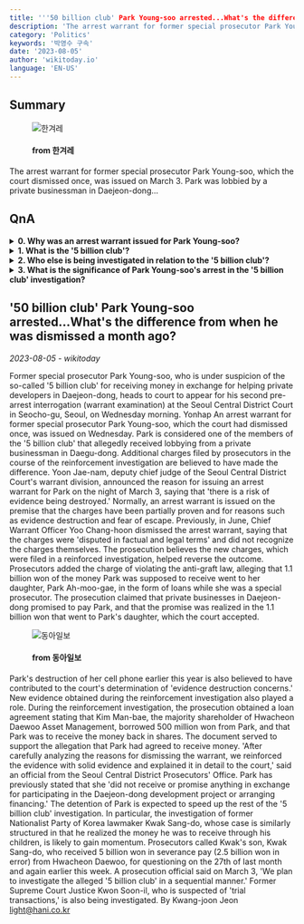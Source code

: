 ```yaml
---
title: '''50 billion club' Park Young-soo arrested...What's the difference from when he was dismissed a month ago?'
description: 'The arrest warrant for former special prosecutor Park Young-soo, which the court dismissed once, was issued on March 3. Park was lobbied by a private businessman in Daejeon-dong...'
category: 'Politics'
keywords: '박영수 구속'
date: '2023-08-05'
author: 'wikitoday.io'
language: 'EN-US'
---
```


## Summary



<figure>
    <img src="https://flexible.img.hani.co.kr/flexible/normal/970/647/imgdb/original/2023/0804/20230804501508.jpg" alt="한겨레" />
    <figcaption>
        <h4> from 한겨레</h4>
    </figcaption>
</figure>


The arrest warrant for former special prosecutor Park Young-soo, which the court dismissed once, was issued on March 3. Park was lobbied by a private businessman in Daejeon-dong...


## QnA


<details>
    <summary><b>0. Why was an arrest warrant issued for Park Young-soo?</b></summary>
    An arrest warrant was issued for Park Young-soo due to the risk of evidence being destroyed. The prosecution believes that new charges filed during the reinforcement investigation, including a violation of the anti-graft law, helped reverse the outcome.
</details>

<details>
    <summary><b>1. What is the '5 billion club'?</b></summary>
    The '5 billion club' refers to a group of individuals who allegedly received money in exchange for assisting private developers in Daejeon-dong.
</details>

<details>
    <summary><b>2. Who else is being investigated in relation to the '5 billion club'?</b></summary>
    Former Nationalist Party of Korea lawmaker Kwak Sang-do and former Supreme Court Justice Kwon Soon-il are also being investigated in connection with the '5 billion club' case.
</details>

<details>
    <summary><b>3. What is the significance of Park Young-soo's arrest in the '5 billion club' investigation?</b></summary>
    Park Young-soo's arrest is expected to accelerate the rest of the '5 billion club' investigation. It may also lead to a further investigation into other members of the group.
</details>



## '50 billion club' Park Young-soo arrested...What's the difference from when he was dismissed a month ago?

_2023-08-05 - wikitoday_

Former special prosecutor Park Young-soo, who is under suspicion of the so-called '5 billion club' for receiving money in exchange for helping private developers in Daejeon-dong, heads to court to appear for his second pre-arrest interrogation (warrant examination) at the Seoul Central District Court in Seocho-gu, Seoul, on Wednesday morning. Yonhap An arrest warrant for former special prosecutor Park Young-soo, which the court had dismissed once, was issued on Wednesday. Park is considered one of the members of the '5 billion club' that allegedly received lobbying from a private businessman in Daegu-dong. Additional charges filed by prosecutors in the course of the reinforcement investigation are believed to have made the difference. Yoon Jae-nam, deputy chief judge of the Seoul Central District Court's warrant division, announced the reason for issuing an arrest warrant for Park on the night of March 3, saying that 'there is a risk of evidence being destroyed.' Normally, an arrest warrant is issued on the premise that the charges have been partially proven and for reasons such as evidence destruction and fear of escape. Previously, in June, Chief Warrant Officer Yoo Chang-hoon dismissed the arrest warrant, saying that the charges were 'disputed in factual and legal terms' and did not recognize the charges themselves. The prosecution believes the new charges, which were filed in a reinforced investigation, helped reverse the outcome. Prosecutors added the charge of violating the anti-graft law, alleging that 1.1 billion won of the money Park was supposed to receive went to her daughter, Park Ah-moo-gae, in the form of loans while she was a special prosecutor. The prosecution claimed that private businesses in Daejeon-dong promised to pay Park, and that the promise was realized in the 1.1 billion won that went to Park's daughter, which the court accepted.


<figure>
    <img src="https://dimg.donga.com/a/800/0/95/5/wps/NEWS/IMAGE/2023/08/04/120570314.1.jpg" alt="동아일보" />
    <figcaption>
        <h4> from 동아일보</h4>
    </figcaption>
</figure>


Park's destruction of her cell phone earlier this year is also believed to have contributed to the court's determination of 'evidence destruction concerns.' New evidence obtained during the reinforcement investigation also played a role. During the reinforcement investigation, the prosecution obtained a loan agreement stating that Kim Man-bae, the majority shareholder of Hwacheon Daewoo Asset Management, borrowed 500 million won from Park, and that Park was to receive the money back in shares. The document served to support the allegation that Park had agreed to receive money. 'After carefully analyzing the reasons for dismissing the warrant, we reinforced the evidence with solid evidence and explained it in detail to the court,' said an official from the Seoul Central District Prosecutors' Office. Park has previously stated that she 'did not receive or promise anything in exchange for participating in the Daejeon-dong development project or arranging financing.' The detention of Park is expected to speed up the rest of the '5 billion club' investigation. In particular, the investigation of former Nationalist Party of Korea lawmaker Kwak Sang-do, whose case is similarly structured in that he realized the money he was to receive through his children, is likely to gain momentum. Prosecutors called Kwak's son, Kwak Sang-do, who received 5 billion won in severance pay (2.5 billion won in error) from Hwacheon Daewoo, for questioning on the 27th of last month and again earlier this week. A prosecution official said on March 3, 'We plan to investigate the alleged '5 billion club' in a sequential manner.' Former Supreme Court Justice Kwon Soon-il, who is suspected of 'trial transactions,' is also being investigated. By Kwang-joon Jeon light@hani.co.kr

